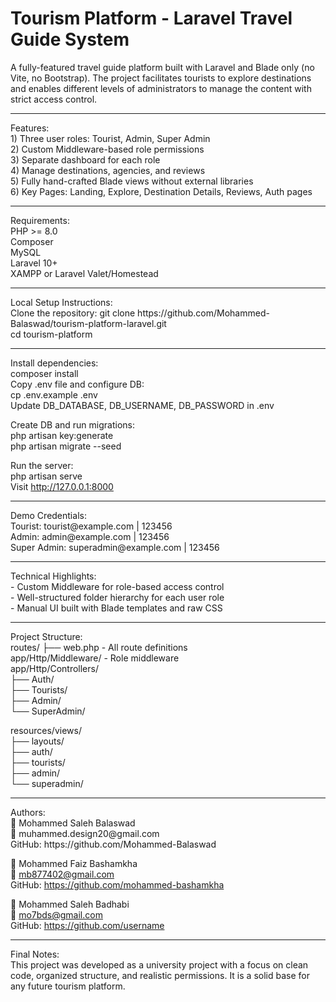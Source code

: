 <h1>Tourism Platform - Laravel Travel Guide System</h1>
A fully-featured travel guide platform built with Laravel and Blade only (no Vite, no Bootstrap).
The project facilitates tourists to explore destinations and enables different levels of administrators to manage the content with strict access control.
   <hr> 
Features: <br>
1) Three user roles: Tourist, Admin, Super Admin<br>
2) Custom Middleware-based role permissions<br>
3) Separate dashboard for each role<br>
4) Manage destinations, agencies, and reviews<br>
5) Fully hand-crafted Blade views without external libraries<br>
6) Key Pages: Landing, Explore, Destination Details, Reviews, Auth pages<br>
<hr>
Requirements:<br>
PHP >= 8.0<br>
Composer<br>
MySQL<br>
Laravel 10+<br>
XAMPP or Laravel Valet/Homestead<br>
<hr>
Local Setup Instructions:<br>
Clone the repository:
git clone https://github.com/Mohammed-Balaswad/tourism-platform-laravel.git<br>
cd tourism-platform<br>
<hr>
Install dependencies:<br>
composer install<br>
Copy .env file and configure DB:<br>
cp .env.example .env<br>
Update DB_DATABASE, DB_USERNAME, DB_PASSWORD in .env<br>

Create DB and run migrations:<br>
php artisan key:generate<br>
php artisan migrate --seed<br>

Run the server:<br>
php artisan serve<br>
Visit http://127.0.0.1:8000<br>
<hr>
Demo Credentials:<br>
Tourist: tourist@example.com | 123456<br>
Admin: admin@example.com | 123456<br>
Super Admin: superadmin@example.com | 123456<br>
<hr>
Technical Highlights:<br>
- Custom Middleware for role-based access control<br>
- Well-structured folder hierarchy for each user role<br>
- Manual UI built with Blade templates and raw CSS<br>
  <hr>
Project Structure:<br>
routes/
├── web.php - All route definitions<br>
app/Http/Middleware/ - Role middleware<br>
app/Http/Controllers/<br>
├── Auth/<br>
├── Tourists/<br>
├── Admin/<br>
└── SuperAdmin/<br>

resources/views/<br>
├── layouts/<br>
├── auth/<br>
├── tourists/<br>
├── admin/<br>
└── superadmin/<br>
<hr>
Authors:<br>
👤 Mohammed Saleh Balaswad<br>
📧 muhammed.design20@gmail.com<br>
GitHub: https://github.com/Mohammed-Balaswad<br>

👤 Mohammed Faiz Bashamkha<br>
📧 mb877402@gmail.com<br>
GitHub: https://github.com/mohammed-bashamkha<br>

👤 Mohammed Saleh Badhabi<br>
📧 mo7bds@gmail.com<br>
GitHub: https://github.com/username<br>
<hr>
Final Notes:<br>
This project was developed as a university project with a focus on clean code, organized structure, and realistic permissions. It is a solid base for any future tourism platform.
